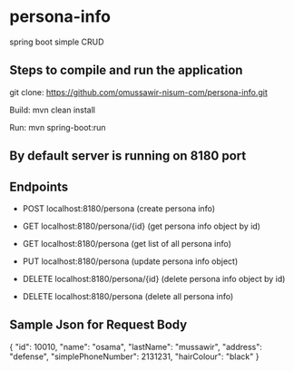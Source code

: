 # persona-info
spring boot simple CRUD

## Steps to compile and run the application

git clone: https://github.com/omussawir-nisum-com/persona-info.git

Build: mvn clean install

Run: mvn spring-boot:run

## By default server is running on 8180 port

## Endpoints

* POST localhost:8180/persona  (create persona info)

* GET localhost:8180/persona/{id} (get persona info object by id)

* GET localhost:8180/persona (get list of all persona info)

* PUT localhost:8180/persona (update persona info object)

* DELETE localhost:8180/persona/{id} (delete persona info object by id)

* DELETE localhost:8180/persona (delete all persona info)

## Sample Json for Request Body

{
    "id": 10010,
    "name": "osama",
    "lastName": "mussawir",
    "address": "defense",
    "simplePhoneNumber": 2131231,
    "hairColour": "black"
}




